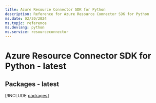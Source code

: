 ```yaml
---
title: Azure Resource Connector SDK for Python
description: Reference for Azure Resource Connector SDK for Python
ms.date: 02/20/2024
ms.topic: reference
ms.devlang: python
ms.service: resourceconnector
---
```

# Azure Resource Connector SDK for Python - latest
## Packages - latest
[!INCLUDE [packages](resource-connector-index.md)]